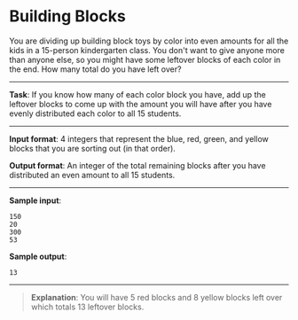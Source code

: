 # Building Blocks

You are dividing up building block toys by color into even amounts for all the kids in a 15-person kindergarten class. You don't want to give anyone more than anyone else, so you might have some leftover blocks of each color in the end.  How many total do you have left over? 
 
---

**Task**: If you know how many of each color block you have, add up the leftover blocks to come up with the amount you will have after you have evenly distributed each color to all 15 students. 
 
---

**Input format**: 4 integers that represent the blue, red, green, and yellow blocks that you are sorting out (in that order). 
 
**Output format**: An integer of the total remaining blocks after you have distributed an even amount to all 15 students. 
 
---

**Sample input**:  
```
150 
20 
300 
53 
```
 
**Sample output**:  
```
13
```

---

>**Explanation**: You will have 5 red blocks and 8 yellow blocks left over which totals 13 leftover blocks.